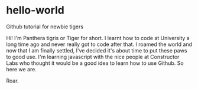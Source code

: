 # hello-world
Github tutorial for newbie tigers

Hi! I'm Panthera tigris or Tiger for short. I learnt how to code at University a long time ago and never really got to code after that. I roamed the world and now that I am finally settled, I've decided it's about time to put these paws to good use. I'm learning javascript with the nice people at Constructor Labs who thought it would be a good idea to learn how to use Github. So here we are. 

Roar. 
